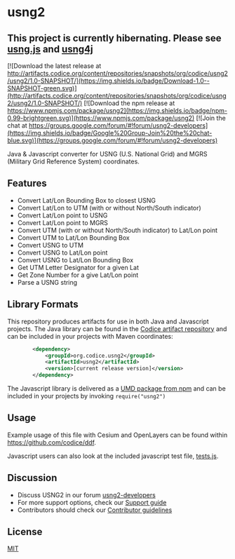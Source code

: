 <!--
Copyright (c) 2009 Larry Moore, larmoor@gmail.com
              2014 Mike Adair, Richard Greenwood, Didier Richard, Stephen Irons, Olivier Terral and
                   Calvin Metcalf (proj4js)
              2018 Codice Foundation

Released under The MIT License; see
http://www.opensource.org/licenses/mit-license.php
or http://en.wikipedia.org/wiki/MIT_License
-->
# usng2

## This project is currently hibernating. Please see [usng.js](https://github.com/codice/usng.js) and [usng4j](https://github.com/codice/usng4j)

[![Download the latest release at http://artifacts.codice.org/content/repositories/snapshots/org/codice/usng2/usng2/1.0-SNAPSHOT/](https://img.shields.io/badge/Download-1.0--SNAPSHOT-green.svg)](http://artifacts.codice.org/content/repositories/snapshots/org/codice/usng2/usng2/1.0-SNAPSHOT/)
[![Download the npm release at https://www.npmjs.com/package/usng2](https://img.shields.io/badge/npm-0.99-brightgreen.svg)](https://www.npmjs.com/package/usng2)
[![Join the chat at https://groups.google.com/forum/#!forum/usng2-developers](https://img.shields.io/badge/Google%20Group-Join%20the%20chat-blue.svg)](https://groups.google.com/forum/#!forum/usng2-developers)

Java & Javascript converter for USNG (U.S. National Grid) and MGRS (Military Grid Reference System)
coordinates.

## Features
 * Convert Lat/Lon Bounding Box to closest USNG
 * Convert Lat/Lon to UTM (with or without North/South indicator)
 * Convert Lat/Lon point to USNG
 * Convert Lat/Lon point to MGRS
 * Convert UTM (with or without North/South indicator) to Lat/Lon point
 * Convert UTM to Lat/Lon Bounding Box
 * Convert USNG to UTM
 * Convert USNG to Lat/Lon point
 * Convert USNG to Lat/Lon Bounding Box
 * Get UTM Letter Designator for a given Lat
 * Get Zone Number for a give Lat/Lon point
 * Parse a USNG string

## Library Formats
This repository produces artifacts for use in both Java and Javascript projects.
The Java library can be found in the [Codice artifact repository](artifacts.codice.org)
and can be included in your projects with Maven coordinates:
```xml
        <dependency>
            <groupId>org.codice.usng2</groupId>
            <artifactId>usng2</artifactId>
            <version>[current release version]</version>
        </dependency>
```

The Javascript library is delivered as a [UMD package from npm](https://www.npmjs.com/package/usng2)
and can be included in your projects by invoking `require("usng2")`

## Usage
Example usage of this file with Cesium and OpenLayers can be found within https://github.com/codice/ddf.

Javascript users can also look at the included javascript test file,
[tests.js](https://github.com/codice/usng2/blob/master/js-test/tests/tests.js).

## Discussion
* Discuss USNG2 in our forum [usng2-developers](https://groups.google.com/forum/#!forum/usng2-developers)
* For more support options, check our [Support guide](https://github.com/codice/usng2/blob/master/.github/SUPPORT.md)
* Contributors should check our [Contributor guidelines](https://github.com/codice/usng2/blob/master/.github/CONTRIBUTING.md)

## License
[MIT](https://github.com/codice/usng2/blob/master/LICENSE.md)
